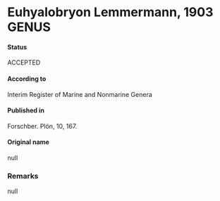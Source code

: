 Euhyalobryon Lemmermann, 1903 GENUS
=======

#### Status
ACCEPTED

#### According to
Interim Register of Marine and Nonmarine Genera

#### Published in
Forschber. Plön, 10, 167.

#### Original name
null

### Remarks
null